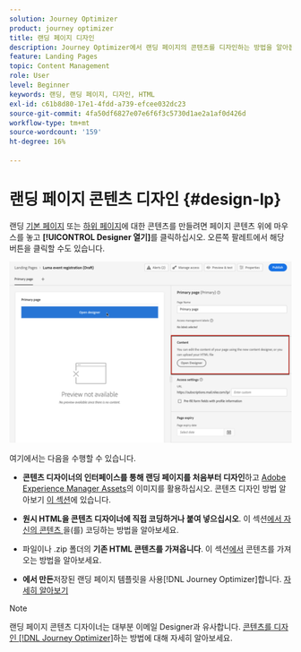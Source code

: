 ```yaml
---
solution: Journey Optimizer
product: journey optimizer
title: 랜딩 페이지 디자인
description: Journey Optimizer에서 랜딩 페이지의 콘텐츠를 디자인하는 방법을 알아봅니다
feature: Landing Pages
topic: Content Management
role: User
level: Beginner
keywords: 랜딩, 랜딩 페이지, 디자인, HTML
exl-id: c61b8d80-17e1-4fdd-a739-efcee032dc23
source-git-commit: 4fa50df6827e07e6f6f3c5730d1ae2a1af0d426d
workflow-type: tm+mt
source-wordcount: '159'
ht-degree: 16%

---
```


# 랜딩 페이지 콘텐츠 디자인 {#design-lp}

랜딩 [기본 페이지](create-lp.md#configure-primary-page) 또는 [하위 페이지](create-lp.md#configure-subpages)에 대한 콘텐츠를 만들려면 페이지 콘텐츠 위에 마우스를 놓고 **[!UICONTROL Designer 열기]**&#x200B;를 클릭하십시오. 오른쪽 팔레트에서 해당 버튼을 클릭할 수도 있습니다.

![](assets/lp_open-designer.png)

여기에서는 다음을 수행할 수 있습니다.

* **콘텐츠 디자이너의 인터페이스를 통해 랜딩 페이지를 처음부터 디자인**&#x200B;하고 [Adobe Experience Manager Assets](../integrations/assets.md)의 이미지를 활용하십시오. 콘텐츠 디자인 방법 알아보기 <!--or use built-in templates--> [이 섹션](../email/content-from-scratch.md)에 있습니다.

* **원시 HTML을 콘텐츠 디자이너에 직접 코딩하거나 붙여 넣으십시오**. 이 섹션[에서 자신의 콘텐츠 &#x200B;](../email/code-content.md)을(를) 코딩하는 방법을 알아보세요.

* 파일이나 .zip 폴더의 **기존 HTML 콘텐츠를 가져옵니다**. 이 섹션[에서 &#x200B;](../email/existing-content.md) 콘텐츠를 가져오는 방법을 알아보세요.

* **에서 만든**&#x200B;저장된 랜딩 페이지 템플릿을 사용[!DNL Journey Optimizer]합니다. [자세히 알아보기](lp-templates.md)

>[!NOTE]
>
>랜딩 페이지 콘텐츠 디자이너는 대부분 이메일 Designer과 유사합니다. [콘텐츠를 디자인 [!DNL Journey Optimizer]](../email/get-started-email-design.md)하는 방법에 대해 자세히 알아보세요.
